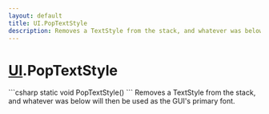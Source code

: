 ```yaml
---
layout: default
title: UI.PopTextStyle
description: Removes a TextStyle from the stack, and whatever was below will then be used as the GUI's primary font.
---
```

# [UI]({{site.url}}/Pages/Reference/UI.html).PopTextStyle

<div class='signature' markdown='1'>
```csharp
static void PopTextStyle()
```
Removes a TextStyle from the stack, and whatever was
below will then be used as the GUI's primary font.
</div>




